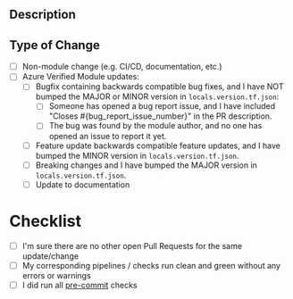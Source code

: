 ## Description

<!--
>Thank you for your contribution !
> Please include a summary of the change and which issue is fixed.
> Please also include the context.
> List any dependencies that are required for this change.

Fixes #123
Closes #456
-->

## Type of Change

<!-- Use the check-boxes [x] on the options that are relevant. -->

- [ ] Non-module change (e.g. CI/CD, documentation, etc.)
- [ ] Azure Verified Module updates:
  - [ ] Bugfix containing backwards compatible bug fixes, and I have NOT bumped the MAJOR or MINOR version in `locals.version.tf.json`:
    - [ ] Someone has opened a bug report issue, and I have included "Closes #{bug_report_issue_number}" in the PR description.
    - [ ] The bug was found by the module author, and no one has opened an issue to report it yet.
  - [ ] Feature update backwards compatible feature updates, and I have bumped the MINOR version in `locals.version.tf.json`.
  - [ ] Breaking changes and I have bumped the MAJOR version in `locals.version.tf.json`.
  - [ ] Update to documentation

# Checklist

- [ ] I'm sure there are no other open Pull Requests for the same update/change
- [ ] My corresponding pipelines / checks run clean and green without any errors or warnings
- [ ] I did run all  [pre-commit](https://azure.github.io/Azure-Verified-Modules/contributing/terraform/terraform-contribution-flow/#5-run-pre-commit-checks) checks

<!--  Please keep up to date with the contribution guide at https://aka.ms/avm/contribute/terraform -->